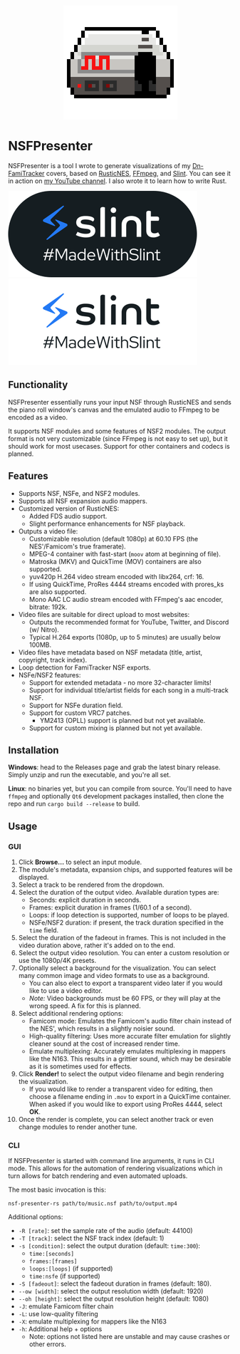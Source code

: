 <p align="center">
    <img src="assets/nsf-presenter-icon-xl.png" />
</p>

# NSFPresenter

NSFPresenter is a tool I wrote to generate visualizations of my
[Dn-FamiTracker][dn-ft] covers, based on [RusticNES][rusticnes],
[FFmpeg][ffmpeg], and [Slint][slint].
You can see it in action on [my YouTube channel][yt]. I also wrote it
to learn how to write Rust.

![Slint logo](assets/MadeWithSlint-logo-light.svg#gh-light-mode-only)
![Slint logo](assets/MadeWithSlint-logo-dark.svg#gh-dark-mode-only)

## Functionality

NSFPresenter essentially runs your input NSF through RusticNES and
sends the piano roll window's canvas and the emulated audio to FFmpeg
to be encoded as a video.

It supports NSF modules and some features of NSF2 modules. The output
format is not very customizable (since FFmpeg is not easy to set up),
but it should work for most usecases. Support for other containers and
codecs is planned.

## Features

- Supports NSF, NSFe, and NSF2 modules.
- Supports all NSF expansion audio mappers.
- Customized version of RusticNES:
  - Added FDS audio support.
  - Slight performance enhancements for NSF playback.
- Outputs a video file:
  - Customizable resolution (default 1080p) at 60.10 FPS (the NES'/Famicom's true framerate).
  - MPEG-4 container with fast-start (`moov` atom at beginning of file).
  - Matroska (MKV) and QuickTime (MOV) containers are also supported.
  - yuv420p H.264 video stream encoded with libx264, crf: 16.
  - If using QuickTime, ProRes 4444 streams encoded with prores_ks are also supported.
  - Mono AAC LC audio stream encoded with FFmpeg's aac encoder, bitrate: 192k.
- Video files are suitable for direct upload to most websites:
  - Outputs the recommended format for YouTube, Twitter, and Discord (w/ Nitro).
  - Typical H.264 exports (1080p, up to 5 minutes) are usually below 100MB.
- Video files have metadata based on NSF metadata (title, artist, copyright, track index).
- Loop detection for FamiTracker NSF exports.
- NSFe/NSF2 features:
  - Support for extended metadata - no more 32-character limits!
  - Support for individual title/artist fields for each song in a multi-track NSF.
  - Support for NSFe duration field.
  - Support for custom VRC7 patches.
    - YM2413 (OPLL) support is planned but not yet available.
  - Support for custom mixing is planned but not yet available.

## Installation

**Windows**: head to the Releases page and grab the latest binary release. Simply unzip
             and run the executable, and you're all set.

**Linux**: no binaries yet, but you can compile from source. You'll need to have `ffmpeg`
           and optionally `Qt6` development packages installed, then clone the repo and run
           `cargo build --release` to build.

## Usage

### GUI

1. Click **Browse...** to select an input module.
2. The module's metadata, expansion chips, and supported features will
   be displayed.
3. Select a track to be rendered from the dropdown.
4. Select the duration of the output video. Available duration types are:
    - Seconds: explicit duration in seconds.
    - Frames: explicit duration in frames (1/60.1 of a second).
    - Loops: if loop detection is supported, number of loops to be played.
    - NSFe/NSF2 duration: if present, the track duration specified in the
      `time` field.
5. Select the duration of the fadeout in frames. This is not included in the
   video duration above, rather it's added on to the end.
6. Select the output video resolution. You can enter a custom resolution
   or use the 1080p/4K presets.
7. Optionally select a background for the visualization. You can select many
   common image and video formats to use as a background. 
    - You can also elect to export a transparent video later if you would like
      to use a video editor.
    - *Note:* Video backgrounds must be 60 FPS, or they will play at
      the wrong speed. A fix for this is planned.
8. Select additional rendering options:
    - Famicom mode: Emulates the Famicom's audio filter chain instead of the
      NES', which results in a slightly noisier sound.
    - High-quality filtering: Uses more accurate filter emulation for slightly
      cleaner sound at the cost of increased render time.
    - Emulate multiplexing: Accurately emulates multiplexing in mappers like
      the N163. This results in a grittier sound, which may be desirable as
      it is sometimes used for effects.
9. Click **Render!** to select the output video filename and begin rendering
   the visualization.
    - If you would like to render a transparent video for editing, then choose
      a filename ending in `.mov` to export in a QuickTime container. When asked
      if you would like to export using ProRes 4444, select **OK**.
10. Once the render is complete, you can select another track or even change
    modules to render another tune.

### CLI

If NSFPresenter is started with command line arguments, it runs in CLI mode.
This allows for the automation of rendering visualizations which in turn
allows for batch rendering and even automated uploads.

The most basic invocation is this:
```
nsf-presenter-rs path/to/music.nsf path/to/output.mp4
```

Additional options:
- `-R [rate]`: set the sample rate of the audio (default: 44100)
- `-T [track]`: select the NSF track index (default: 1)
- `-s [condition]`: select the output duration (default: `time:300`):
  - `time:[seconds]`
  - `frames:[frames]`
  - `loops:[loops]` (if supported)
  - `time:nsfe` (if supported)
- `-S [fadeout]`: select the fadeout duration in frames (default: 180).
- `--ow [width]`: select the output resolution width (default: 1920)
- `--oh [height]`: select the output resolution height (default: 1080)
- `-J`: emulate Famicom filter chain
- `-L`: use low-quality filtering
- `-X`: emulate multiplexing for mappers like the N163
- `-h`: Additional help + options
  - Note: options not listed here are unstable and may cause crashes or
    other errors.

[dn-ft]: https://github.com/Dn-Programming-Core-Management/Dn-FamiTracker
[rusticnes]: https://github.com/zeta0134/rusticnes-core
[ffmpeg]: https://github.com/FFmpeg/FFmpeg
[slint]: https://slint-ui.com
[yt]: https://youtube.com/@nununoisy
